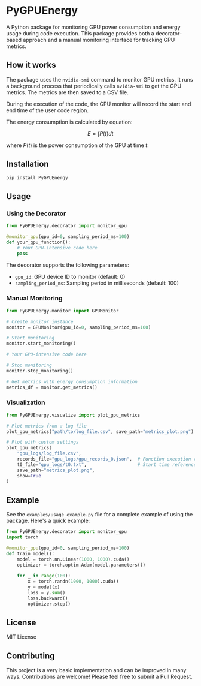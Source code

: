# PyGPUEnergy

A Python package for monitoring GPU power consumption and energy usage during code execution. This package provides both a decorator-based approach and a manual monitoring interface for tracking GPU metrics.

## How it works

The package uses the `nvidia-smi` command to monitor GPU metrics. It runs a background process that periodically calls `nvidia-smi` to get the GPU metrics. The metrics are then saved to a CSV file. 

During the execution of the code, the GPU monitor will record the start and end time of the user code region.

The energy consumption is calculated by equation:

$$E = \int P(t) dt$$

where $P(t)$ is the power consumption of the GPU at time $t$.



## Installation

```bash
pip install PyGPUEnergy
```

## Usage

### Using the Decorator

```python
from PyGPUEnergy.decorator import monitor_gpu

@monitor_gpu(gpu_id=0, sampling_period_ms=100)
def your_gpu_function():
    # Your GPU-intensive code here
    pass
```

The decorator supports the following parameters:
- `gpu_id`: GPU device ID to monitor (default: 0)
- `sampling_period_ms`: Sampling period in milliseconds (default: 100)

### Manual Monitoring

```python
from PyGPUEnergy.monitor import GPUMonitor

# Create monitor instance
monitor = GPUMonitor(gpu_id=0, sampling_period_ms=100)

# Start monitoring
monitor.start_monitoring()

# Your GPU-intensive code here

# Stop monitoring
monitor.stop_monitoring()

# Get metrics with energy consumption information
metrics_df = monitor.get_metrics()
```

### Visualization

```python
from PyGPUEnergy.visualize import plot_gpu_metrics

# Plot metrics from a log file
plot_gpu_metrics("path/to/log_file.csv", save_path="metrics_plot.png")

# Plot with custom settings
plot_gpu_metrics(
    "gpu_logs/log_file.csv",
    records_file="gpu_logs/gpu_records_0.json",  # Function execution records
    t0_file="gpu_logs/t0.txt",                   # Start time reference
    save_path="metrics_plot.png",
    show=True
)
```

## Example

See the `examples/usage_example.py` file for a complete example of using the package. Here's a quick example:

```python
from PyGPUEnergy.decorator import monitor_gpu
import torch

@monitor_gpu(gpu_id=0, sampling_period_ms=100)
def train_model():
    model = torch.nn.Linear(1000, 1000).cuda()
    optimizer = torch.optim.Adam(model.parameters())
    
    for _ in range(100):
        x = torch.randn(1000, 1000).cuda()
        y = model(x)
        loss = y.sum()
        loss.backward()
        optimizer.step()
```

## License

MIT License

## Contributing
This project is a very basic implementation and can be improved in many ways.
Contributions are welcome! Please feel free to submit a Pull Request.
